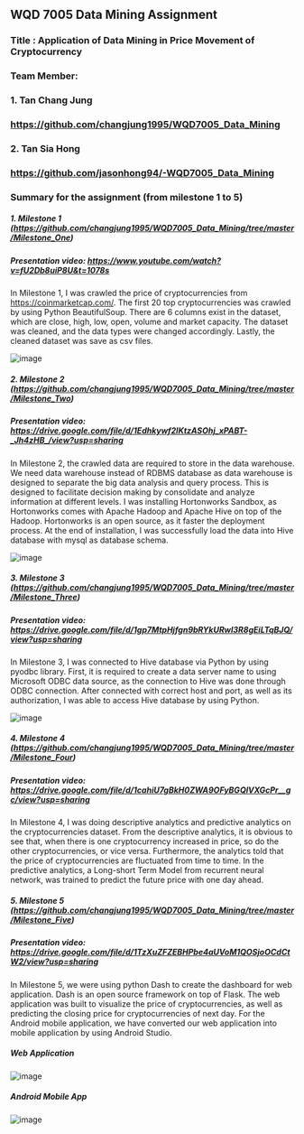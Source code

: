 ## WQD 7005 Data Mining Assignment

### Title : Application of Data Mining in Price Movement of Cryptocurrency

### Team Member: 
### 1. Tan Chang Jung
### https://github.com/changjung1995/WQD7005_Data_Mining

### 2. Tan Sia Hong
### https://github.com/jasonhong94/-WQD7005_Data_Mining

### Summary for the assignment (from milestone 1 to 5)

##### 1. Milestone 1 (https://github.com/changjung1995/WQD7005_Data_Mining/tree/master/Milestone_One)
##### Presentation video: https://www.youtube.com/watch?v=fU2Db8uiP8U&t=1078s
In Milestone 1, I was crawled the price of cryptocurrencies from https://coinmarketcap.com/. The first 20 top cryptocurrencies was crawled by using Python BeautifulSoup. There are 6 columns exist in the dataset, which are close, high, low, open, volume and market capacity. The dataset was cleaned, and the data types were changed accordingly. Lastly, the cleaned dataset was save as csv files.

![image](https://user-images.githubusercontent.com/55917583/85192293-8e74b900-b2f4-11ea-8f9b-7cbd1a2ffbf4.png)

##### 2. Milestone 2 (https://github.com/changjung1995/WQD7005_Data_Mining/tree/master/Milestone_Two)
##### Presentation video: https://drive.google.com/file/d/1Edhkywf2lKtzASOhj_xPABT-_Jh4zHB_/view?usp=sharing
In Milestone 2, the crawled data are required to store in the data warehouse. We need data warehouse instead of RDBMS database as data warehouse is designed to separate the big data analysis and query process. This is designed to facilitate decision making by consolidate and analyze information at different levels. I was installing Hortonworks Sandbox, as Hortonworks comes with Apache Hadoop and Apache Hive on top of the Hadoop. Hortonworks is an open source, as it faster the deployment process. At the end of installation, I was successfully load the data into Hive database with mysql as database schema.

![image](https://user-images.githubusercontent.com/55917583/85192441-1c50a400-b2f5-11ea-8861-fd5435bee79d.png)

##### 3. Milestone 3 (https://github.com/changjung1995/WQD7005_Data_Mining/tree/master/Milestone_Three)
##### Presentation video: https://drive.google.com/file/d/1gp7MtpHjfgn9bRYkURwl3R8gEiLTqBJQ/view?usp=sharing
In Milestone 3, I was connected to Hive database via Python by using pyodbc library. First, it is required to create a data server name to using Microsoft ODBC data source, as the connection to Hive was done through ODBC connection. After connected with correct host and port, as well as its authorization, I was able to access Hive database by using Python. 

![image](https://user-images.githubusercontent.com/55917583/85192526-676ab700-b2f5-11ea-922f-b6dadbee786c.png)

##### 4. Milestone 4 (https://github.com/changjung1995/WQD7005_Data_Mining/tree/master/Milestone_Four)
##### Presentation video: https://drive.google.com/file/d/1cahiU7gBkH0ZWA9OFyBGQlVXGcPr__gc/view?usp=sharing
In Milestone 4, I was doing descriptive analytics and predictive analytics on the cryptocurrencies dataset. From the descriptive analytics, it is obvious to see that, when there is one cryptocurrency increased in price, so do the other cryptocurrencies, or vice versa. Furthermore, the analytics told that the price of cryptocurrencies are fluctuated from time to time. In the predictive analytics, a Long-short Term Model from recurrent neural network, was trained to predict the future price with one day ahead. 

##### 5. Milestone 5 (https://github.com/changjung1995/WQD7005_Data_Mining/tree/master/Milestone_Five)
##### Presentation video: https://drive.google.com/file/d/1TzXuZFZEBHPbe4aUVoM1QOSjoOCdCtW2/view?usp=sharing
In Milestone 5, we were using python Dash to create the dashboard for web application. Dash is an open source framework on top of Flask. The web application was built to visualize the price of cryptocurrencies, as well as predicting the closing price for cryptocurrencies of next day. For the Android mobile application, we have converted our web application into mobile application by using Android Studio.

##### Web Application
![image](https://user-images.githubusercontent.com/55917583/85192720-28893100-b2f6-11ea-8eac-510ae72eb519.png)

##### Android Mobile App
![image](https://user-images.githubusercontent.com/55917583/85192742-3a6ad400-b2f6-11ea-823c-f40fb00ecc40.png)

